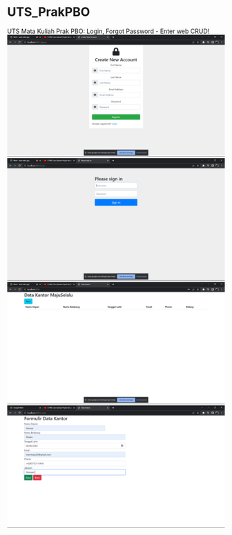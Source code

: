 # UTS_PrakPBO
UTS Mata Kuliah Prak PBO: Login, Forgot Password - Enter web CRUD!
![Index Home Page](https://github.com/marssihsaan/UTS_PrakPBO/blob/main/utsimagefinal/create%20akun.png "Index Home Page")
![Index Home Page](https://github.com/marssihsaan/UTS_PrakPBO/blob/main/utsimagefinal/masuk%20akun.png "Index Home Page")
![Index Home Page](https://github.com/marssihsaan/UTS_PrakPBO/blob/main/utsimagefinal/masuk%20web.png "Index Home Page")
![Index Home Page](https://github.com/marssihsaan/UTS_PrakPBO/blob/main/utsimagefinal/tambah.png "Index Home Page")
